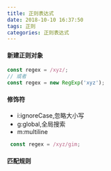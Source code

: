 ```yaml
---
title: 正则表达式
date: 2018-10-10 16:37:50
tags: 正则
categories: 正则表达式
---
```

#### 新建正则对象
<!--more-->
```js
const regex = /xyz/;
// 或者
const regex = new RegExp('xyz');
```
#### 修饰符
* i:ignoreCase,忽略大小写
* g:global,全局搜索
* m:multiline
```js
 const regex = /xyz/gim;   
```
#### 匹配规则



